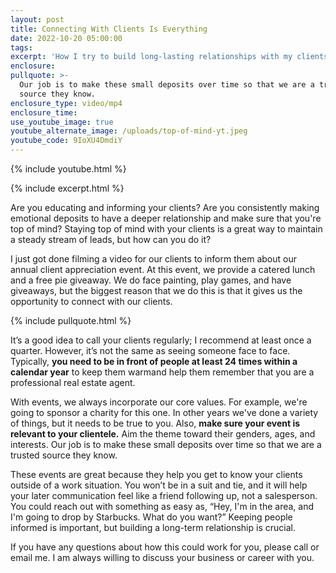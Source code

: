 ```yaml
---
layout: post
title: Connecting With Clients Is Everything
date: 2022-10-20 05:00:00
tags:
excerpt: 'How I try to build long-lasting relationships with my clients. '
enclosure:
pullquote: >-
  Our job is to make these small deposits over time so that we are a trusted
  source they know.
enclosure_type: video/mp4
enclosure_time:
use_youtube_image: true
youtube_alternate_image: /uploads/top-of-mind-yt.jpeg
youtube_code: 9IoXU4DmdiY
---
```

{% include youtube.html %}

{% include excerpt.html %}

Are you educating and informing your clients? Are you consistently making emotional deposits to have a deeper relationship and make sure that you're top of mind? Staying top of mind with your clients is a great way to maintain a steady stream of leads, but how can you do it?

I just got done filming a video for our clients to inform them about our annual client appreciation event. At this event, we provide a catered lunch and a free pie giveaway. We do face painting, play games, and have giveaways, but the biggest reason that we do this is that it gives us the opportunity to connect with our clients.

{% include pullquote.html %}

It’s a good idea to call your clients regularly; I recommend at least once a quarter. However, it’s not the same as seeing someone face to face. Typically, **you need to be in front of people at least 24 times within a calendar year** to keep them warmand help them remember that you are a professional real estate agent.&nbsp;

With events, we always incorporate our core values. For example, we're going to sponsor a charity for this one. In other years we've done a variety of things, but it needs to be true to you. Also, **make sure your event is relevant to your clientele.** Aim the theme toward their genders, ages, and interests. Our job is to make these small deposits over time so that we are a trusted source they know.

These events are great because they help you get to know your clients outside of a work situation. You won’t be in a suit and tie, and it will help your later communication feel like a friend following up, not a salesperson. You could reach out with something as easy as, “Hey, I'm in the area, and I'm going to drop by Starbucks. What do you want?” Keeping people informed is important, but building a long-term relationship is crucial.&nbsp;

If you have any questions about how this could work for you, please call or email me. I am always willing to discuss your business or career with you.